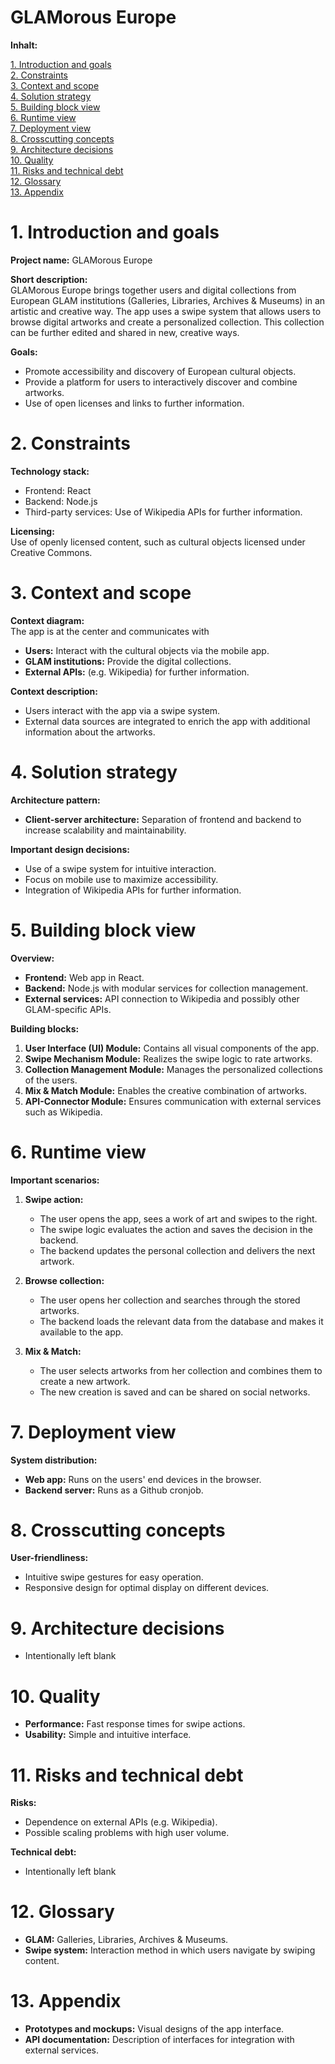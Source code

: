 # GLAMorous Europe #

**Inhalt:**

[1. Introduction and goals](#1-introduction-and-goals)<br/>
[2. Constraints](#2-constraints)<br/>
[3. Context and scope](#3-context-and-scope)<br/>
[4. Solution strategy](#4-solution-strategy)<br/>
[5. Building block view](#5-building-block-view)<br/>
[6. Runtime view](#6-runtime-view)<br/>
[7. Deployment view](#7-deployment-view)<br/>
[8. Crosscutting concepts](#8-crosscutting-concepts)<br/>
[9. Architecture decisions](#9-architecture-decisions)<br/>
[10. Quality](#10-quality)<br/>
[11. Risks and technical debt](#11-risks-and-technical-debt)<br/>
[12. Glossary](#12-glossary)<br/>
[13. Appendix](#13-appendix)<br/>

# 1. Introduction and goals
**Project name:** GLAMorous Europe

**Short description:**  
GLAMorous Europe brings together users and digital collections from European GLAM institutions (Galleries, Libraries, Archives & Museums) in an artistic and creative way. The app uses a swipe system that allows users to browse digital artworks and create a personalized collection. This collection can be further edited and shared in new, creative ways.

**Goals:**
- Promote accessibility and discovery of European cultural objects.
- Provide a platform for users to interactively discover and combine artworks.
- Use of open licenses and links to further information.

# 2. Constraints
**Technology stack:**  
  - Frontend: React
  - Backend: Node.js
  - Third-party services: Use of Wikipedia APIs for further information.
  
**Licensing:**  
  Use of openly licensed content, such as cultural objects licensed under Creative Commons.

# 3. Context and scope
**Context diagram:**  
The app is at the center and communicates with
- **Users:** Interact with the cultural objects via the mobile app.
- **GLAM institutions:** Provide the digital collections.
- **External APIs:** (e.g. Wikipedia) for further information.

**Context description:**
- Users interact with the app via a swipe system.
- External data sources are integrated to enrich the app with additional information about the artworks.

# 4. Solution strategy
**Architecture pattern:**  
- **Client-server architecture:** Separation of frontend and backend to increase scalability and maintainability.

**Important design decisions:**
- Use of a swipe system for intuitive interaction.
- Focus on mobile use to maximize accessibility.
- Integration of Wikipedia APIs for further information.

# 5. Building block view
**Overview:**  
- **Frontend:** Web app in React.
- **Backend:** Node.js with modular services for collection management.
- **External services:** API connection to Wikipedia and possibly other GLAM-specific APIs.

**Building blocks:**  
1. **User Interface (UI) Module:** Contains all visual components of the app.
2. **Swipe Mechanism Module:** Realizes the swipe logic to rate artworks.
3. **Collection Management Module:** Manages the personalized collections of the users.
4. **Mix & Match Module:** Enables the creative combination of artworks.
5. **API-Connector Module:** Ensures communication with external services such as Wikipedia.

# 6. Runtime view
**Important scenarios:**
1. **Swipe action:** 
   - The user opens the app, sees a work of art and swipes to the right.
   - The swipe logic evaluates the action and saves the decision in the backend.
   - The backend updates the personal collection and delivers the next artwork.
   
2. **Browse collection:**
   - The user opens her collection and searches through the stored artworks.
   - The backend loads the relevant data from the database and makes it available to the app.

3. **Mix & Match:**
   - The user selects artworks from her collection and combines them to create a new artwork.
   - The new creation is saved and can be shared on social networks.

# 7. Deployment view
**System distribution:**
- **Web app:** Runs on the users' end devices in the browser.
- **Backend server:** Runs as a Github cronjob.

# 8. Crosscutting concepts

**User-friendliness:**  
- Intuitive swipe gestures for easy operation.
- Responsive design for optimal display on different devices.

# 9. Architecture decisions
- Intentionally left blank

# 10. Quality
- **Performance:** Fast response times for swipe actions.
- **Usability:** Simple and intuitive interface.

# 11. Risks and technical debt
**Risks:**  
- Dependence on external APIs (e.g. Wikipedia).
- Possible scaling problems with high user volume.

**Technical debt:**  
- Intentionally left blank

# 12. Glossary
- **GLAM:** Galleries, Libraries, Archives & Museums.
- **Swipe system:** Interaction method in which users navigate by swiping content.

# 13. Appendix
- **Prototypes and mockups:** Visual designs of the app interface.
- **API documentation:** Description of interfaces for integration with external services.

